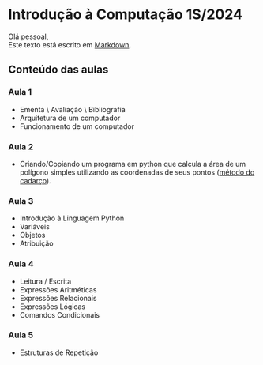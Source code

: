 # Introdução à Computação 1S/2024

Olá pessoal,\
Este texto está escrito em [Markdown](https://pt.wikipedia.org/wiki/Markdown).


## Conteúdo das aulas

### Aula 1
- Ementa \ Avaliação \ Bibliografia
- Arquitetura de um computador
- Funcionamento de um computador

### Aula 2
- Criando/Copiando um programa em python que calcula a área de um polígono simples utilizando as coordenadas de seus pontos ([método do cadarço](https://en.wikipedia.org/wiki/Shoelace_formula)).


### Aula 3

- Introduçào à Linguagem Python
- Variáveis
- Objetos
- Atribuição

### Aula 4

- Leitura / Escrita
- Expressões Aritméticas
- Expressões Relacionais
- Expressões Lógicas
- Comandos Condicionais

### Aula 5

- Estruturas de Repetição